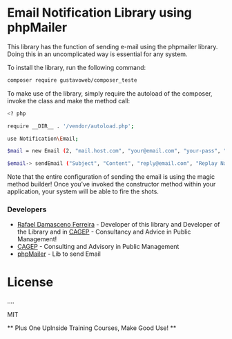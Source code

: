 # Email Notification Library using phpMailer

This library has the function of sending e-mail using the phpmailer library. Doing this in an uncomplicated way is essential for any system.

To install the library, run the following command:

```sh
composer require gustavoweb/composer_teste
```

To make use of the library, simply require the autoload of the composer, invoke the class and make the method call:

```sh
<? php

require __DIR__ . '/vendor/autoload.php';

use Notification\Email;

$mail = new Email (2, "mail.host.com", "your@email.com", "your-pass", "smtp secure (tls / ssl)", "port (587)", "from@email.com", "From Name");

$email-> sendEmail ("Subject", "Content", "reply@email.com", "Replay Name", "address@email.com", "Address Name");
```

Note that the entire configuration of sending the email is using the magic method builder! Once you've invoked the constructor method within your application, your system will be able to fire the shots.

### Developers
* [Rafael Damasceno Ferreira] - Developer of this library and Developer of the Library and in [CAGEP] - Consultancy and Advice in Public Management!
* [CAGEP] - Consulting and Advisory in Public Management
* [phpMailer] - Lib to send Email

# License
....

MIT

** Plus One UpInside Training Courses, Make Good Use! **

[//]: #
[Rafael Damasceno Ferreira]: <mailto: mds_rafinha@hotmail.com>
[CAGEP]: <mailto: cagep.001@gmail.com>
[phpMailer]: <https://github.com/PHPMailer/PHPMailer> 